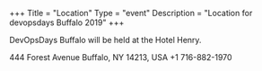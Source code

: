 +++
Title = "Location"
Type = "event"
Description = "Location for devopsdays Buffalo 2019"
+++

DevOpsDays Buffalo will be held at the Hotel Henry.

444 Forest Avenue
Buffalo, NY 14213, USA
+1 716-882-1970

<!-- Uncomment this only if you have set the coordinates for your location in the config yaml. Get Latitude and Longitude of a Point: http://itouchmap.com/latlong.html -->
<!-- {{< event_map >}} -->
